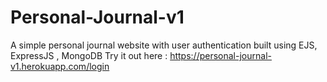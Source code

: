 # Personal-Journal-v1
A simple personal journal website with user authentication built using EJS, ExpressJS , MongoDB
Try it out here : https://personal-journal-v1.herokuapp.com/login

